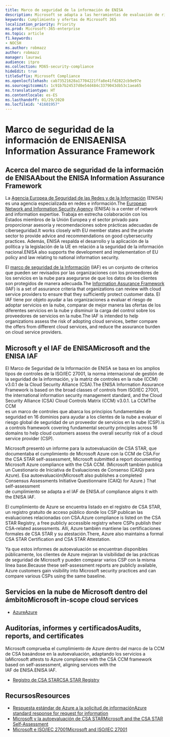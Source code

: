 ```yaml
---
title: Marco de seguridad de la información de ENISA
description: Microsoft se adapta a las herramientas de evaluación de riesgos del marco de seguridad de la información de ENISA basándose en la autoevaluación CSA STAR.
keywords: Cumplimiento y ofertas de Microsoft 365
localization_priority: Priority
ms.prod: Microsoft-365-enterprise
ms.topic: article
f1.keywords:
- NOCSH
ms.author: robmazz
author: robmazz
manager: laurawi
audience: itpro
ms.collection: M365-security-compliance
hideEdit: true
titleSuffix: Microsoft Compliance
ms.openlocfilehash: cab73521628a17704221ffa8e41fd2822cb9e97e
ms.sourcegitcommit: 1c91b7b24537d0e54d484c3379043db53c1aea65
ms.translationtype: HT
ms.contentlocale: es-ES
ms.lasthandoff: 01/29/2020
ms.locfileid: "41601957"
---
```

# <a name="enisa-information-assurance-framework"></a><span data-ttu-id="a2aca-104">Marco de seguridad de la información de ENISA</span><span class="sxs-lookup"><span data-stu-id="a2aca-104">ENISA Information Assurance Framework</span></span>

## <a name="about-the-enisa-information-assurance-framework"></a><span data-ttu-id="a2aca-105">Acerca del marco de seguridad de la información de ENISA</span><span class="sxs-lookup"><span data-stu-id="a2aca-105">About the ENISA Information Assurance Framework</span></span>

<span data-ttu-id="a2aca-106">La [Agencia Europea de Seguridad de las Redes y de la Información](https://www.enisa.europa.eu/) (ENISA) es una agencia especializada en redes e información.</span><span class="sxs-lookup"><span data-stu-id="a2aca-106">The [European Network and Information Security Agency](https://www.enisa.europa.eu/) (ENISA) is a center of network and information expertise.</span></span> <span data-ttu-id="a2aca-107">Trabaja en estrecha colaboración con los Estados miembros de la Unión Europea y el sector privado para proporcionar asesoría y recomendaciones sobre prácticas adecuadas de ciberseguridad.</span><span class="sxs-lookup"><span data-stu-id="a2aca-107">It works closely with EU member states and the private sector to provide advice and recommendations on good cybersecurity practices.</span></span> <span data-ttu-id="a2aca-108">Además, ENISA respalda el desarrollo y la aplicación de la política y la legislación de la UE en relación a la seguridad de la información nacional.</span><span class="sxs-lookup"><span data-stu-id="a2aca-108">ENISA also supports the development and implementation of EU policy and law relating to national information security.</span></span>

<span data-ttu-id="a2aca-109">El [marco de seguridad de la Información](https://www.enisa.europa.eu/publications/cloud-computing-information-assurance-framework) (IAF) es un conjunto de criterios que pueden ser revisados por las organizaciones con los proveedores de los servicios en la nube para asegurarse de que los datos de los clientes son protegidos de manera adecuada.</span><span class="sxs-lookup"><span data-stu-id="a2aca-109">The [Information Assurance Framework](https://www.enisa.europa.eu/publications/cloud-computing-information-assurance-framework) (IAF) is a set of assurance criteria that organizations can review with cloud service providers to ensure that they sufficiently protect customer data.</span></span> <span data-ttu-id="a2aca-110">El IAF tiene por objeto ayudar a las organizaciones a evaluar el riesgo de adoptar servicios en la nube, comparar de mejor manera las ofertas de los diferentes servicios en la nube y disminuir la carga del control sobre los proveedores de servicios en la nube.</span><span class="sxs-lookup"><span data-stu-id="a2aca-110">The IAF is intended to help organizations assess the risk of adopting cloud services, better compare the offers from different cloud services, and reduce the assurance burden on cloud service providers.</span></span>

## <a name="microsoft-and-the-enisa-iaf"></a><span data-ttu-id="a2aca-111">Microsoft y el IAF de ENISA</span><span class="sxs-lookup"><span data-stu-id="a2aca-111">Microsoft and the ENISA IAF</span></span>

<span data-ttu-id="a2aca-112">El Marco de Seguridad de la Información de ENISA se basa en los amplios tipos de controles de la ISO/IEC 27001, la norma internacional de gestión de la seguridad de la información, y la matriz de controles en la nube (CCM) v3.0.1 de la Cloud Security Alliance (CSA).</span><span class="sxs-lookup"><span data-stu-id="a2aca-112">The ENISA Information Assurance Framework is based on the broad classes of controls from ISO/IEC 27001, the international information security management standard, and the Cloud Security Alliance (CSA) Cloud Controls Matrix (CCM) v3.0.1.</span></span> <span data-ttu-id="a2aca-113">La CCM</span><span class="sxs-lookup"><span data-stu-id="a2aca-113">The CCM</span></span>  
<span data-ttu-id="a2aca-114">es un marco de controles que abarca los principios fundamentales de seguridad en 16 dominios para ayudar a los clientes de la nube a evaluar el riesgo global de seguridad de un proveedor de servicios en la nube (CSP).</span><span class="sxs-lookup"><span data-stu-id="a2aca-114">is a controls framework covering fundamental security principles across 16 domains to help cloud customers assess the overall security risk of a cloud service provider (CSP).</span></span>

<span data-ttu-id="a2aca-115">Microsoft presentó un informe para la autoevaluación de CSA STAR, que documentaba el cumplimiento de Microsoft Azure con la CCM de CSA.</span><span class="sxs-lookup"><span data-stu-id="a2aca-115">For the CSA STAR self-assessment, Microsoft submitted a report documenting Microsoft Azure compliance with the CSA CCM.</span></span> <span data-ttu-id="a2aca-116">(Microsoft también publica un Cuestionario de Iniciativa de Evaluaciones de Consenso (CAIQ) para Azure). Esa autoevaluación</span><span class="sxs-lookup"><span data-stu-id="a2aca-116">(Microsoft also publishes a completed Consensus Assessments Initiative Questionnaire (CAIQ) for Azure.) That self-assessment</span></span>  
<span data-ttu-id="a2aca-117">de cumplimiento se adapta a el IAF de ENISA.</span><span class="sxs-lookup"><span data-stu-id="a2aca-117">of compliance aligns it with the ENISA IAF.</span></span>

<span data-ttu-id="a2aca-118">El cumplimiento de Azure se encuentra listado en el registro de CSA STAR, un registro gratuito de acceso público donde los CSP publican las evaluaciones relacionadas con CSA.</span><span class="sxs-lookup"><span data-stu-id="a2aca-118">Azure compliance is listed on the CSA STAR Registry, a free publicly accessible registry where CSPs publish their CSA-related assessments.</span></span> <span data-ttu-id="a2aca-119">Allí, Azure también mantiene las certificaciones formales de CSA STAR y su atestación.</span><span class="sxs-lookup"><span data-stu-id="a2aca-119">There, Azure also maintains a formal CSA STAR Certification and CSA STAR Attestation.</span></span>

<span data-ttu-id="a2aca-120">Ya que estos informes de autoevaluación se encuentran disponibles públicamente, los clientes de Azure mejoran la visibilidad de las prácticas de seguridad de Microsoft y pueden comparar varios CSP con la misma línea base.</span><span class="sxs-lookup"><span data-stu-id="a2aca-120">Because these self-assessment reports are publicly available, Azure customers gain visibility into Microsoft security practices and can compare various CSPs using the same baseline.</span></span>

## <a name="microsoft-in-scope-cloud-services"></a><span data-ttu-id="a2aca-121">Servicios en la nube de Microsoft dentro del ámbito</span><span class="sxs-lookup"><span data-stu-id="a2aca-121">Microsoft in-scope cloud services</span></span>

- [<span data-ttu-id="a2aca-122">Azure</span><span class="sxs-lookup"><span data-stu-id="a2aca-122">Azure</span></span>](https://aka.ms/AzureCompliance)

## <a name="audits-reports-and-certificates"></a><span data-ttu-id="a2aca-123">Auditorías, informes y certificados</span><span class="sxs-lookup"><span data-stu-id="a2aca-123">Audits, reports, and certificates</span></span>

<span data-ttu-id="a2aca-124">Microsoft comprueba el cumplimiento de Azure dentro del marco de la CCM de CSA basándose en la autoevaluación, adaptando los servicios a la</span><span class="sxs-lookup"><span data-stu-id="a2aca-124">Microsoft attests to Azure compliance with the CSA CCM framework based on self-assessment, aligning services with the</span></span>  
<span data-ttu-id="a2aca-125">IAF de ENISA.</span><span class="sxs-lookup"><span data-stu-id="a2aca-125">ENISA IAF.</span></span>

- [<span data-ttu-id="a2aca-126">Registro de CSA STAR</span><span class="sxs-lookup"><span data-stu-id="a2aca-126">CSA STAR Registry</span></span>](https://aka.ms/Azure_STAR)

## <a name="resources"></a><span data-ttu-id="a2aca-127">Recursos</span><span class="sxs-lookup"><span data-stu-id="a2aca-127">Resources</span></span>

- [<span data-ttu-id="a2aca-128">Respuesta estándar de Azure a la solicitud de información</span><span class="sxs-lookup"><span data-stu-id="a2aca-128">Azure standard response for request for information</span></span>](https://gallery.technet.microsoft.com/Azure-Standard-Response-to-5de19cb6)
- [<span data-ttu-id="a2aca-129">Microsoft y la autoevaluación de CSA STAR</span><span class="sxs-lookup"><span data-stu-id="a2aca-129">Microsoft and the CSA STAR Self-Assessment</span></span>](offering-csa-star-self-assessment.md)
- [<span data-ttu-id="a2aca-130">Microsoft e ISO/IEC 27001</span><span class="sxs-lookup"><span data-stu-id="a2aca-130">Microsoft and ISO/IEC 27001</span></span>](offering-ISO-27001.md)
